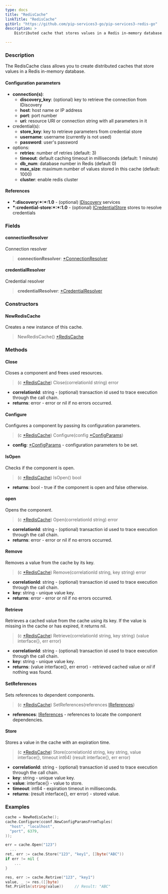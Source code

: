 ```yaml
---
type: docs
title: "RedisCache"
linkTitle: "RedisCache"
gitUrl: "https://github.com/pip-services3-go/pip-services3-redis-go"
description: >
    Distributed cache that stores values in a Redis in-memory database.

---
```


### Description

The RedisCache class allows you to create distributed caches that store values in a Redis in-memory database.

#### Configuration parameters

- **connection(s)**:
    - **discovery_key**: (optional) key to retrieve the connection from IDiscovery
    - **host**: host name or IP address
    - **port**: port number
    - **uri**: resource URI or connection string with all parameters in it
- credential(s):
    - **store_key**: key to retrieve parameters from credential store
    - **username**: username (currently is not used)
    - **password**: user's password
- options:
    - **retries**: number of retries (default: 3)
    - **timeout**: default caching timeout in milliseconds (default: 1 minute)
    - **db_num**: database number in Redis  (default 0)
    - **max_size**: maximum number of values stored in this cache (default: 1000)
    - **cluster**: enable redis cluster


#### References
- **\*:discovery:\*:\*:1.0** - (optional) [IDiscovery](../../../components/connect/idiscovery) services
- **\*:credential-store:\*:\*:1.0** - (optional) [ICredentialStore](../../../components/auth/icredential_store) stores to resolve credentials


### Fields

<span class="hide-title-link">

#### connectionResolver
Connection resolver
> **connectionResolver**: [*ConnectionResolver](../../../components/connect/connection_resolver) 

#### credentialResolver
Credential resolver
> **credentialResolver**: [*CredentialResolver](../../../components/auth/credential_resolver) 

</span>

### Constructors

#### NewRedisCache
Creates a new instance of this cache.

> NewRedisCache() [*RedisCache]()

### Methods

#### Close
Closes a component and frees used resources.

> (c [*RedisCache]()) Close(correlationId string) error

- **correlationId**: string - (optional) transaction id used to trace execution through the call chain.
- **returns**: error - error or nil if no errors occurred.

#### Configure
Configures a component by passing its configuration parameters.

> (c [*RedisCache]()) Configure(config [*ConfigParams](../../../commons/config/config_params))

- **config**: [*ConfigParams](../../../commons/config/config_params) - configuration parameters to be set.


#### IsOpen
Checks if the component is open.

> (c [*RedisCache]()) IsOpen() bool

- **returns**: bool - true if the component is open and false otherwise.

#### open
Opens the component.

> (c [*RedisCache]()) Open(correlationId string) error

- **correlationId**: string - (optional) transaction id used to trace execution through the call chain.
- **returns**: error - error or nil if no errors occurred.

#### Remove
Removes a value from the cache by its key.

> (c [*RedisCache]()) Remove(correlationId string, key string) error

- **correlationId**: string - (optional) transaction id used to trace execution through the call chain.
- **key**: string - unique value key.
- **returns**: error - error or nil if no errors occurred.

#### Retrieve
Retrieves a cached value from the cache using its key.
If the value is missing in the cache or has expired, it returns nil.

> (c [*RedisCache]()) Retrieve(correlationId string, key string) (value interface{}, err error)

- **correlationId**: string - (optional) transaction id used to trace execution through the call chain.
- **key**: string - unique value key.
- **returns**: (value interface{}, err error) - retrieved cached value or *nil* if nothing was found.

#### SetReferences
Sets references to dependent components.

> (c [*RedisCache]()) SetReferences(references [IReferences](../../../commons/refer/ireferences))

- **references**: [IReferences](../../../commons/refer/ireferences) - references to locate the component dependencies.


#### Store
Stores a value in the cache with an expiration time.

> (c [*RedisCache]()) Store(correlationId string, key string, value interface{}, timeout int64) (result interface{}, err error)

- **correlationId**: string - (optional) transaction id used to trace execution through the call chain.
- **key**: string - unique value key.
- **value**: interface{} - value to store.
- **timeout**: int64 - expiration timeout in milliseconds.
- **returns**: (result interface{}, err error) - stored value.


### Examples
```go
cache = NewRedisCache();
cache.Configure(cconf.NewConfigParamsFromTuples(
  "host", "localhost",
  "port", 6379,
));

err = cache.Open("123")
  ...
ret, err := cache.Store("123", "key1", []byte("ABC"))
if err != nil {
	...
}

res, err := cache.Retrive("123", "key1")
value, _ := res.([]byte)
fmt.Println(string(value))     // Result: "ABC"

```
